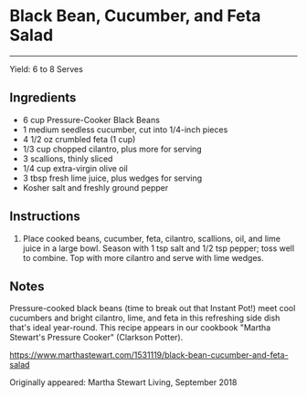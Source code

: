 # Black Bean, Cucumber, and Feta Salad
---
Yield: 6 to 8 Serves

## Ingredients
- 6 cup Pressure-Cooker Black Beans
- 1 medium seedless cucumber, cut into 1/4-inch pieces
- 4 1/2 oz crumbled feta (1 cup)
- 1/3 cup chopped cilantro, plus more for serving
- 3 scallions, thinly sliced
- 1/4 cup extra-virgin olive oil
- 3 tbsp fresh lime juice, plus wedges for serving
- Kosher salt and freshly ground pepper

## Instructions
1. Place cooked beans, cucumber, feta, cilantro, scallions, oil, and lime juice in a large bowl. Season with 1 tsp salt and 1/2 tsp pepper; toss well to combine. Top with more cilantro and serve with lime wedges.

## Notes

Pressure-cooked black beans (time to break out that Instant Pot!) meet cool cucumbers and bright cilantro, lime, and feta in this refreshing side dish that's ideal year-round. This recipe appears in our cookbook "Martha Stewart's Pressure Cooker" (Clarkson Potter).

https://www.marthastewart.com/1531119/black-bean-cucumber-and-feta-salad

Originally appeared: Martha Stewart Living, September 2018
